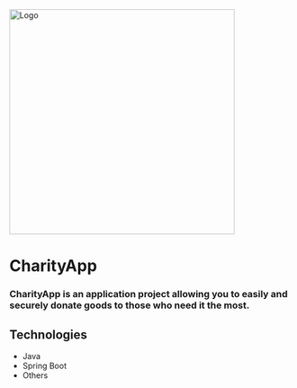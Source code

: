 <img alt="Logo" src="https://coderslab.pl/static/media/logoCLpl.bfb2c6b6.svg" width="400">

# CharityApp

### CharityApp is an application project allowing you to easily and securely donate goods to those who need it the most.

## Technologies
* Java
* Spring Boot
* Others
